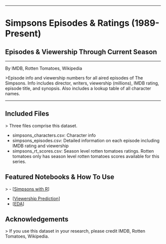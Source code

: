 -----------------------------------------------------------------------------------------------------------

# Simpsons Episodes & Ratings (1989-Present)

## Episodes & Viewership Through Current Season




-----------------------------------------------------------------------------------------------------------
By IMDB, Rotten Tomatoes, Wikipedia


&gt;Episode info and viewership numbers for all aired episodes of The Simpsons. Info includes director, writers, viewership (millions), IMDB rating, episode title, and synopsis. Also includes a lookup table of all character names.

-----------------------------------------------------------------------------------------------------------
## Included Files

&gt; Three files comprise this dataset.
- simpsons_characters.csv: Character info
- simpsons_episodes.csv: Detailed information on each episode including IMDB rating and viewership
- simpsons_rt_scores.csv: Season level rotten tomatoes ratings. Rotten tomatoes only has season level rotten tomatoes scores available for this series. 

## Featured Notebooks & How To Use
&gt; - [[Simpsons with R](https://www.kaggle.com/code/jonbown/simpsons-views-with-r-sql)]
- [[Viewership Prediction](https://www.kaggle.com/code/aycapolat/simpsons-viewership-prediction)]
- [[EDA](https://www.kaggle.com/code/aashidutt3/eda-simpsons)]

## Acknowledgements

&gt; If you use this dataset in your research, please credit IMDB, Rotten Tomatoes, Wikipedia.